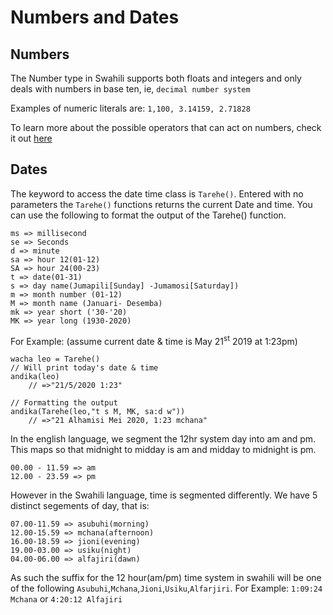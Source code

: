 # Numbers and Dates

## Numbers

The Number type in Swahili supports both floats and integers and only deals with numbers in base ten, ie, `decimal number system`

Examples of numeric literals are:
`1,100, 3.14159, 2.71828`

To learn more about the possible operators that can act on numbers, check it out [here](./docs/guide/05-functions.md)

## Dates

The keyword to access the date time class is `Tarehe()`. Entered with no parameters the `Tarehe()` functions returns the current Date and time. You can use the following to format the output of the Tarehe() function.

```
ms => millisecond
se => Seconds
d => minute
sa => hour 12(01-12)
SA => hour 24(00-23)
t => date(01-31)
s => day name(Jumapili[Sunday] -Jumamosi[Saturday])
m => month number (01-12)
M => month name (Januari- Desemba)
mk => year short ('30-'20)
MK => year long (1930-2020)
```

For Example: (assume current date & time is May 21<sup>st</sup> 2019 at 1:23pm)

```
wacha leo = Tarehe()
// Will print today's date & time
andika(leo)
    // =>"21/5/2020 1:23"

// Formatting the output
andika(Tarehe(leo,"t s M, MK, sa:d w"))
    // =>"21 Alhamisi Mei 2020, 1:23 mchana"
```

In the english language, we segment the 12hr system day into am and pm. This maps so that midnight to midday is am and midday to midnight is pm.

```
00.00 - 11.59 => am
12.00 - 23.59 => pm
```

However in the Swahili language, time is segmented differently. We have 5 distinct segements of day, that is:

```
07.00-11.59 => asubuhi(morning)
12.00-15.59 => mchana(afternoon)
16.00-18.59 => jioni(evening)
19.00-03.00 => usiku(night)
04.00-06.00 => alfajiri(dawn)
```

As such the suffix for the 12 hour(am/pm) time system in swahili will be one of the following `Asubuhi`,`Mchana`,`Jioni`,`Usiku`,`Alfarjiri`. For Example: `1:09:24 Mchana` or `4:20:12 Alfajiri`
